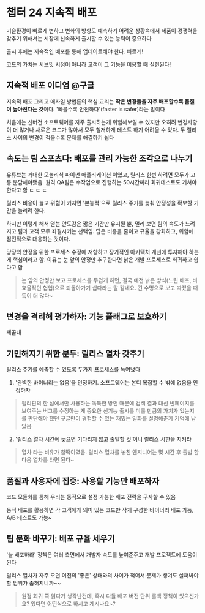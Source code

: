 # 챕터 24 지속적 배포

기술환경이 빠르게 변하고 변화의 방향도 예측하기 어려운 상황속에서 제품이 경쟁력을 갖추기 위해서는 시장에 신속하게 출시할 수 있는 능력이 중요하다

출시 후에는 지속적인 배포를 통해 업데이트해야 한다. 빠르게!

코드의 가치는 서브밋 시점이 아니라 고객이 그 기능을 이용할 때 실현된다!

## 지속적 배포 이디엄 @구글

지속적 배포 그리고 애자일 방법론의 핵심 교리는 **작은 변경들을 자주 배포할수록 품질이 높아진다는 것**이다. '빠를수록 안전하다'(faster is safer)라는 말이다

처음에는 신버전 소프트웨어를 자주 출시하는게 위험해보일 수 있지만 오히려 변경사항이 더 많거나 새로운 코드가 많아서 모두 철저하게 테스트 하기 어려울 수 있다. 두 릴리스 사이의 변경이 적을수록 문제를 해결하기 쉽다

## 속도는 팀 스포츠다: 배포를 관리 가능한 조각으로 나누기

유튜브는 거대한 모놀리식 파이썬 애플리케이션 이였고, 릴리스 한번 하려면 모두가 고통 분담해야됐음. 원격 QA팀은 수작업으로 진행하는 50시간짜리 회귀테스트도 거쳐야 한다고 함 ㄷ ㄷ ㄷ

릴리스 비용이 늘고 위험이 커지면 '본능적'으로 릴리스 주기를 늦춰 안정성을 확보할 기간을 늘리려 한다. 

하지만 이렇게 해서 얻는 안도감은 짧은 기간만 유지될 뿐, 멀리 보면 팀의 속도가 느려지고 팀과 고객 모두 좌절시키는 선택임. 답은 비용을 줄이고 규율을 강화하고, 위험에 점진적으로 대응하는 것이다.

당장의 안정을 위한 프로세스 수정에 저항하고 장기적인 아키텍처 개선에 투자해야 하는게 핵심이라고 함. 이유는 눈 앞의 안정만 추구한다면 낡은 개발 프로세스로 회귀하고 쉽다고 함 

> 눈 앞의 안정만 보고 프로세스를 무겁게 하면, 결국 예전 낡은 방식(느린 배포, 비효율적인 협업)으로 되돌아가기 쉽다라는 말 같네요. 긴 수명으로 보고 따졌을 때 득이 더 많다~

## 변경을 격리해 평가하자: 기능 플래그로 보호하기

제곧내

## 기민해지기 위한 분투: 릴리스 열차 갖추기

릴리스 주기를 예측할 수 있도록 두가지 프로세스를 녹여냈다

1. '완벽한 바이너리는 없음'을 인정하기. 소프트웨어는 본디 복잡할 수 밖에 없음을 인정하자 
> 필리핀의 한 섬에서만 사용하는 독특한 방언 때문에 검색 결과 대신 빈페이지를 보여주는 버그를 수정하는 게 중요한 신기능 출시를 미룰 만큼의 가치가 있는지를 판단해야 했던 구글만이 경험할 수 있는 재밌는 일화를 설명해준게 기억에 남았음
2. '릴리스 열차 시간에 늦으면 기다리지 않고 출발할 것'이니 릴리스 시한을 지켜라
> 열차 라는 비유가 찰떡이였음. 릴리스 열차를 놓친 엔지니어는 몇 시간 후 출발 할 다음 열차를 타면 된다~

## 품질과 사용자에 집중: 사용할 기능만 배포하자

코드 모듈화를 통해 우리는 동적으로 설정 가능한 배포 전략을 구사할 수 있음

동적 배포를 활용하면 각 고객에게 의미 있는 코드만 작게 구성한 바이너리 배포 가능, A/B 테스트도 가능~

## 팀 문화 바꾸기: 배포 규율 세우기

'늘 배포하라' 정책은 여러 측면에서 개발자 속도를 높여준주고 개발 프로젝트에 도움이 된다

릴리스 열차가 자주 오면 이전의 '좋은' 상태와의 차이가 적어서 문제가 생겨도 살펴봐야 할 범위가 좁혀지니까~~

> 원점 회귀 쪽 읽다가 생각난건데, 혹시 다들 배포 버전 단위 롤백 정책이 있으신가요? 있다면 어떤식으로 하시고 계시나요~?

